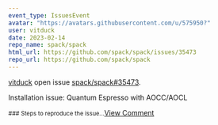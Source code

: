 ```yaml
---
event_type: IssuesEvent
avatar: "https://avatars.githubusercontent.com/u/575950?"
user: vitduck
date: 2023-02-14
repo_name: spack/spack
html_url: https://github.com/spack/spack/issues/35473
repo_url: https://github.com/spack/spack
---
```


<a href='https://github.com/vitduck' target='_blank'>vitduck</a> open issue <a href='https://github.com/spack/spack/issues/35473' target='_blank'>spack/spack#35473</a>.

<p>Installation issue: Quantum Espresso with AOCC/AOCL</p><small>### Steps to reproduce the issue...</small><a href='https://github.com/spack/spack/issues/35473' target='_blank'>View Comment</a>